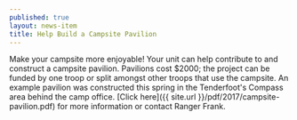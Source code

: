 ```yaml
---
published: true
layout: news-item
title: Help Build a Campsite Pavilion
---
```


Make your campsite more enjoyable! Your unit can help contribute to and construct a campsite pavilion. Pavilions cost $2000; the project can be funded by one troop or split amongst other troops that use the campsite. An example pavilion was constructed this spring in the Tenderfoot's Compass area behind the camp office. [Click here]({{ site.url }}/pdf/2017/campsite-pavilion.pdf) for more information or contact Ranger Frank.
